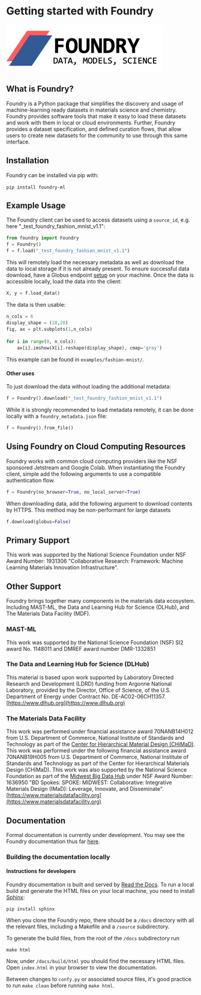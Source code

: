 # Getting started with Foundry

![](.gitbook/assets/foundry.png)

## What is Foundry?

Foundry is a Python package that simplifies the discovery and usage of machine-learning ready datasets in materials science and chemistry. Foundry provides software tools that make it easy to load these datasets and work with them in local or cloud environments. Further, Foundry provides a dataset specification, and defined curation flows, that allow users to create new datasets for the community to use through this same interface.

## Installation

Foundry can be installed via pip with:

`pip install foundry-ml`

## Example Usage

The Foundry client can be used to access datasets using a `source_id`, e.g. here "\_test\_foundry\_fashion\_mnist\_v1.1":

```python
from foundry import Foundry
f = Foundry()
f = f.load("_test_foundry_fashion_mnist_v1.1")
```

This will remotely load the necessary metadata as well as download the data to local storage if it is not already present. To ensure successful data download, have a Globus endpoint [setup](https://www.globus.org/globus-connect-personal) on your machine. Once the data is accessible locally, load the data into the client:

```python
X, y = f.load_data()
```

The data is then usable:

```python
n_cols = 6
display_shape = (28,28)
fig, ax = plt.subplots(1,n_cols)

for i in range(0, n_cols):
    ax[i].imshow(X[i].reshape(display_shape), cmap='gray')
```

This example can be found in `examples/fashion-mnist/`.

#### Other uses

To just download the data without loading the additional metadata:

```python
f = Foundry().download("_test_foundry_fashion_mnist_v1.1")
```

While it is strongly recommended to load metadata remotely, it can be done locally with a `foundry_metadata.json` file:

```python
f = Foundry().from_file()
```

## Using Foundry on Cloud Computing Resources

Foundry works with common cloud computing providers like the NSF sponsored Jetstream and Google Colab. When instantiating the Foundry client, simple add the following arguments to use a compatible authentication flow.

```python
f = Foundry(no_browser=True, no_local_server=True)
```

When downloading data, add the following argument to download contents by HTTPS. This method may be non-performant for large datasets

```python
f.download(globus=False)
```

## Primary Support

This work was supported by the National Science Foundation under NSF Award Number: 1931306 "Collaborative Research: Framework: Machine Learning Materials Innovation Infrastructure".

## Other Support

Foundry brings together many components in the materials data ecosystem. Including MAST-ML, the Data and Learning Hub for Science \(DLHub\), and The Materials Data Facility \(MDF\).

### MAST-ML

This work was supported by the National Science Foundation \(NSF\) SI2 award No. 1148011 and DMREF award number DMR-1332851

### The Data and Learning Hub for Science \(DLHub\)

This material is based upon work supported by Laboratory Directed Research and Development \(LDRD\) funding from Argonne National Laboratory, provided by the Director, Office of Science, of the U.S. Department of Energy under Contract No. DE-AC02-06CH11357. [https://www.dlhub.org](https://www.dlhub.org)

### The Materials Data Facility

This work was performed under financial assistance award 70NANB14H012 from U.S. Department of Commerce, National Institute of Standards and Technology as part of the [Center for Hierarchical Material Design \(CHiMaD\)](http://chimad.northwestern.edu). This work was performed under the following financial assistance award 70NANB19H005 from U.S. Department of Commerce, National Institute of Standards and Technology as part of the Center for Hierarchical Materials Design \(CHiMaD\). This work was also supported by the National Science Foundation as part of the [Midwest Big Data Hub](http://midwestbigdatahub.org) under NSF Award Number: 1636950 "BD Spokes: SPOKE: MIDWEST: Collaborative: Integrative Materials Design \(IMaD\): Leverage, Innovate, and Disseminate". [https://www.materialsdatafacility.org](https://www.materialsdatafacility.org)

## Documentation

Formal documentation is currently under development. You may see the Foundry documentation thus far [here](https://foundry.readthedocs.io/en/latest/?).

### Building the documentation locally

#### Instructions for developers

Foundry documentation is built and served by [Read the Docs](https://docs.readthedocs.io/en/stable/). To run a local build and generate the HTML files on your local machine, you need to install [Sphinx](https://www.sphinx-doc.org/en/master/usage/quickstart.html):

```text
pip install sphinx
```

When you clone the Foundry repo, there should be a `/docs` directory with all the relevant files, including a Makefile and a `/source` subdirectory.

To generate the build files, from the root of the `/docs` subdirectory run

```text
make html
```

Now, under `/docs/build/html` you should find the necessary HTML files. Open `index.html` in your browser to view the documentation.

Between changes to `confy.py` or associated source files, it's good practice to run `make clean` before running `make html`.


